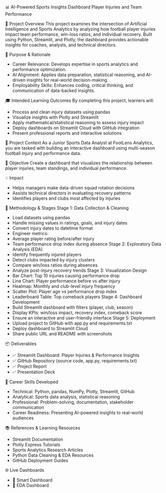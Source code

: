 📊 AI-Powered Sports Insights Dashboard
Player Injuries and Team Performance

🚀 Project Overview
This project examines the intersection of Artificial Intelligence and Sports Analytics by analyzing how football player injuries impact team performance, win-loss ratios, and individual recovery. Built using Python, Streamlit, and Plotly, the dashboard provides actionable insights for coaches, analysts, and technical directors.

🎯 Purpose & Rationale
- Career Relevance: Develops expertise in sports analytics and performance optimization.
- AI Alignment: Applies data preparation, statistical reasoning, and AI-driven insights for real-world decision-making.
- Employability Skills: Enhances coding, critical thinking, and communication of data-backed insights.

🎓 Intended Learning Outcomes
By completing this project, learners will:
- Process and clean injury datasets using pandas
- Visualize insights with Plotly and Streamlit
- Apply mathematical/statistical reasoning to assess injury impact
- Deploy dashboards on Streamlit Cloud with GitHub integration
- Present professional reports and interactive solutions

🏢 Project Context
As a Junior Sports Data Analyst at FootLens Analytics, you are tasked with building an interactive dashboard using multi-season football injury and performance data.

📌 Objective
Create a dashboard that visualizes the relationship between player injuries, team standings, and individual performance.

💡 Impact
- Helps managers make data-driven squad rotation decisions
- Assists technical directors in evaluating recovery patterns
- Identifies players and clubs most affected by injuries

🧪 Methodology & Stages
Stage 1: Data Collection & Cleaning
- Load datasets using pandas
- Handle missing values in ratings, goals, and injury dates
- Convert injury dates to datetime format
- Engineer metrics:
- Average player rating before/after injury
- Team performance drop index during absence
Stage 2: Exploratory Data Analysis (EDA)
- Identify frequently injured players
- Detect clubs impacted by injury clusters
- Compare win/loss ratios during absences
- Analyze post-injury recovery trends
Stage 3: Visualization Design
- Bar Chart: Top 10 injuries causing performance drop
- Line Chart: Player performance before vs after injury
- Heatmap: Monthly and club-level injury frequency
- Scatter Plot: Player age vs performance drop index
- Leaderboard Table: Top comeback players
Stage 4: Dashboard Development
- Build Streamlit dashboard with filters (player, club, season)
- Display KPIs: win/loss impact, recovery index, comeback score
- Ensure an interactive and user-friendly interface
Stage 5: Deployment
- Upload project to GitHub with app.py and requirements.txt
- Deploy dashboard to Streamlit Cloud
- Share public URL and README with screenshots

📦 Deliverables
- ✅ Streamlit Dashboard: Player Injuries & Performance Insights
- ✅ GitHub Repository (source code, app.py, requirements.txt)
- ✅ Project Report
- ✅ Presentation Deck

🧠 Career Skills Developed
- Technical: Python, pandas, NumPy, Plotly, Streamlit, GitHub
- Analytical: Sports data analysis, statistical reasoning
- Professional: Problem-solving, documentation, stakeholder communication
- Career Readiness: Presenting AI-powered insights to real-world audiences

📚 References & Learning Resources
- Streamlit Documentation
- Plotly Express Tutorials
- Sports Analytics Research Articles
- Python Data Cleaning & EDA Resources
- GitHub Deployment Guides

🌐 Live Dashboards
- 🔗 Smart Dashboard
- 🔗 EDA Dashboard
